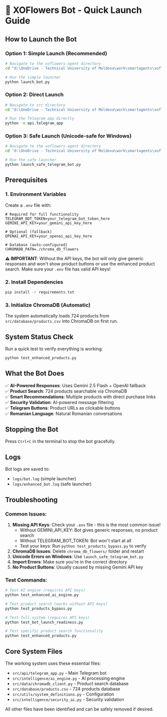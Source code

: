 # 🌸 XOFlowers Bot - Quick Launch Guide

## How to Launch the Bot

### Option 1: Simple Launch (Recommended)
```bash
# Navigate to the xoflowers-agent directory
cd "d:\OneDrive - Technical University of Moldova\work\smartagents\xoflowers_chatbot\xoflowers-agent"

# Run the simple launcher
python launch_bot.py
```

### Option 2: Direct Launch
```bash
# Navigate to src directory
cd "d:\OneDrive - Technical University of Moldova\work\smartagents\xoflowers_chatbot\xoflowers-agent\src"

# Run the Telegram app directly
python -m api.telegram_app
```

### Option 3: Safe Launch (Unicode-safe for Windows)
```bash
# Navigate to the xoflowers-agent directory
cd "d:\OneDrive - Technical University of Moldova\work\smartagents\xoflowers_chatbot\xoflowers-agent"

# Run the safe launcher
python launch_safe_telegram_bot.py
```

## Prerequisites

### 1. Environment Variables
Create a `.env` file with:
```env
# Required for full functionality
TELEGRAM_BOT_TOKEN=your_telegram_bot_token_here
GEMINI_API_KEY=your_gemini_api_key_here

# Optional (fallback)
OPENAI_API_KEY=your_openai_api_key_here

# Database (auto-configured)
CHROMADB_PATH=./chroma_db_flowers
```

**⚠️ IMPORTANT**: Without the API keys, the bot will only give generic responses and won't show product buttons or use the enhanced product search. Make sure your `.env` file has valid API keys!

### 2. Install Dependencies
```bash
pip install -r requirements.txt
```

### 3. Initialize ChromaDB (Automatic)
The system automatically loads 724 products from `src/database/products.csv` into ChromaDB on first run.

## System Status Check

Run a quick test to verify everything is working:
```bash
python test_enhanced_products.py
```

## What the Bot Does

✅ **AI-Powered Responses**: Uses Gemini 2.5 Flash + OpenAI fallback  
✅ **Product Search**: 724 products searchable via ChromaDB  
✅ **Smart Recommendations**: Multiple products with direct purchase links  
✅ **Security Validation**: AI-powered message filtering  
✅ **Telegram Buttons**: Product URLs as clickable buttons  
✅ **Romanian Language**: Natural Romanian conversations  

## Stopping the Bot

Press `Ctrl+C` in the terminal to stop the bot gracefully.

## Logs

Bot logs are saved to:
- `logs/bot.log` (simple launcher)
- `logs/enhanced_bot.log` (safe launcher)

## Troubleshooting

### Common Issues:

1. **Missing API Keys**: Check your `.env` file - this is the most common issue!
   - Without GEMINI_API_KEY: Bot gives generic responses, no product search
   - Without TELEGRAM_BOT_TOKEN: Bot won't start at all
   - Test your keys: Run `python test_products_bypass.py` to verify
2. **ChromaDB Issues**: Delete `chroma_db_flowers/` folder and restart
3. **Unicode Errors on Windows**: Use `launch_safe_telegram_bot.py`
4. **Import Errors**: Make sure you're in the correct directory
5. **No Product Buttons**: Usually caused by missing Gemini API key

### Test Commands:
```bash
# Test AI engine (requires API keys)
python test_enhanced_ai_engine.py

# Test product search (works without API keys)
python test_products_bypass.py

# Test full system (requires API keys)
python test_bot_launch_readiness.py

# Test specific product search functionality
python test_enhanced_products.py
```

## Core System Files

The working system uses these essential files:
- `src/api/telegram_app.py` - Main Telegram bot
- `src/intelligence/ai_engine.py` - AI processing engine
- `src/data/chromadb_client.py` - Product search database
- `src/database/products.csv` - 724 products database
- `src/utils/system_definitions.py` - Configuration
- `src/intelligence/security_ai.py` - Security validation

All other files have been identified and can be safely removed if desired.
